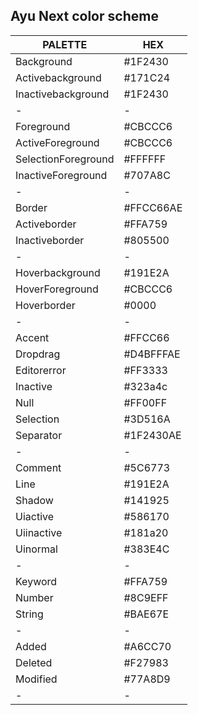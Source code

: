 ## Ayu Next color scheme

| PALETTE             | HEX       |
| ------------------- | --------- |
| Background          | #1F2430   |
| Activebackground    | #171C24   |
| Inactivebackground  | #1F2430   |
| -                   | -         |
| Foreground          | #CBCCC6   |
| ActiveForeground    | #CBCCC6   |
| SelectionForeground | #FFFFFF   |
| InactiveForeground  | #707A8C   |
| -                   | -         |
| Border              | #FFCC66AE |
| Activeborder        | #FFA759   |
| Inactiveborder      | #805500   |
| -                   | -         |
| Hoverbackground     | #191E2A   |
| HoverForeground     | #CBCCC6   |
| Hoverborder         | #0000     |
| -                   | -         |
| Accent              | #FFCC66   |
| Dropdrag            | #D4BFFFAE |
| Editorerror         | #FF3333   |
| Inactive            | #323a4c   |
| Null                | #FF00FF   |
| Selection           | #3D516A   |
| Separator           | #1F2430AE |
| -                   | -         |
| Comment             | #5C6773   |
| Line                | #191E2A   |
| Shadow              | #141925   |
| Uiactive            | #586170   |
| Uiinactive          | #181a20   |
| Uinormal            | #383E4C   |
| -                   | -         |
| Keyword             | #FFA759   |
| Number              | #8C9EFF   |
| String              | #BAE67E   |
| -                   | -         |
| Added               | #A6CC70   |
| Deleted             | #F27983   |
| Modified            | #77A8D9   |
| -                   | -         |
